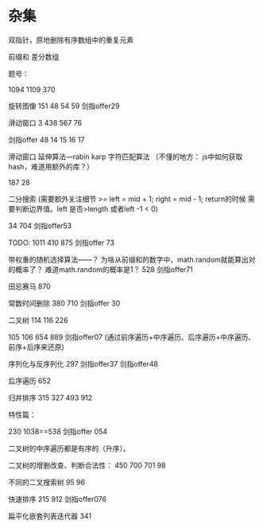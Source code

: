 # 杂集

双指针，原地删除有序数组中的重复元素

前缀和
差分数组

题号：

1094
1109
370

旋转图像
151
48
54
59
剑指offer29

滑动窗口
3
438
567
76

剑指offer 48 14 15 16 17

滑动窗口 延伸算法—rabin karp 字符匹配算法 （不懂的地方： js中如何获取hash，难道用额外的库？）

187 28

二分搜索 (需要额外关注细节 >= left = mid + 1; right = mid - 1; return的时候 需要判断边界值。left 是否>length 或者left -1 < 0)

34    704     剑指offer53

TODO:   1011    410    875     剑指offer 73

带权重的随机选择算法——？ 为啥从前缀和的数字中，math.random就能算出对的概率了？ 难道math.random的概率是1？
528  剑指offer71

田忌赛马
870

常数时间删除
380 710 剑指offer 30

二叉树
114 116 226

105 106 654 889 剑指offer07 (通过前序遍历+中序遍历、后序遍历+中序遍历、前序+后序来还原)

序列化与反序列化 297 剑指offer37 剑指offer48

后序遍历 652

归并排序 315 327 493 912

特性篇：

230 1038==538 剑指offer 054

二叉树的中序遍历都是有序的（升序）。

二叉树的增删改查、判断合法性：
450 700 701 98

不同的二叉搜索树 95 96

快速排序 215 912 剑指offer076

扁平化嵌套列表迭代器 341
